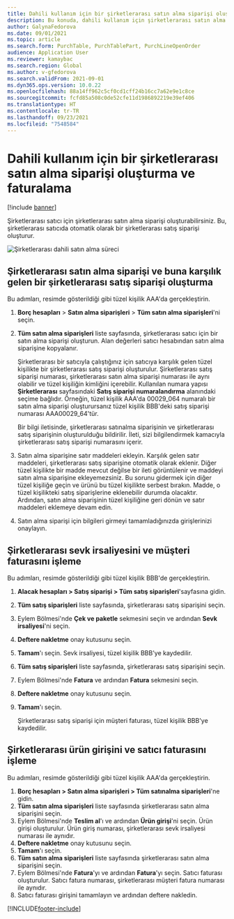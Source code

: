 ```yaml
---
title: Dahili kullanım için bir şirketlerarası satın alma siparişi oluşturma ve faturalama
description: Bu konuda, dahili kullanım için şirketlerarası satın alma siparişinin nasıl oluşturulacağı ve faturalanacağı açıklanmaktadır
author: GalynaFedorova
ms.date: 09/01/2021
ms.topic: article
ms.search.form: PurchTable, PurchTablePart, PurchLineOpenOrder
audience: Application User
ms.reviewer: kamaybac
ms.search.region: Global
ms.author: v-gfedorova
ms.search.validFrom: 2021-09-01
ms.dyn365.ops.version: 10.0.22
ms.openlocfilehash: 88a14ff962c5cf0cd1cff24b16cc7a62e9e1c8ce
ms.sourcegitcommit: fcfd85a508c0de52cfe11d1986892219e39ef406
ms.translationtype: HT
ms.contentlocale: tr-TR
ms.lasthandoff: 09/23/2021
ms.locfileid: "7548584"
---
```

# <a name="create-and-invoice-an-intercompany-purchase-order-for-internal-use"></a>Dahili kullanım için bir şirketlerarası satın alma siparişi oluşturma ve faturalama

[!include [banner](../../includes/banner.md)]

Şirketlerarası satıcı için şirketlerarası satın alma siparişi oluşturabilirsiniz. Bu, şirketlerarası satıcıda otomatik olarak bir şirketlerarası satış siparişi oluşturur.

![Şirketlerarası dahili satın alma süreci](media/intercompanypurchaseprocess.png)

## <a name="create-an-intercompany-purchase-order-and-a-corresponding-intercompany-sales-order"></a>Şirketlerarası satın alma siparişi ve buna karşılık gelen bir şirketlerarası satış siparişi oluşturma

Bu adımları, resimde gösterildiği gibi tüzel kişilik AAA'da gerçekleştirin.

1. **Borç hesapları** \> **Satın alma siparişleri** \> **Tüm satın alma siparişleri**'ni seçin.
1. **Tüm satın alma siparişleri** liste sayfasında, şirketlerarası satıcı için bir satın alma siparişi oluşturun. Alan değerleri satıcı hesabından satın alma siparişine kopyalanır.

    Şirketlerarası bir satıcıyla çalıştığınız için satıcıya karşılık gelen tüzel kişilikte bir şirketlerarası satış siparişi oluşturulur. Şirketlerarası satış siparişi numarası, şirketlerarası satın alma siparişi numarası ile aynı olabilir ve tüzel kişiliğin kimliğini içerebilir. Kullanılan numara yapısı **Şirketlerarası** sayfasındaki **Satış siparişi numaralandırma** alanındaki seçime bağlıdır. Örneğin, tüzel kişilik AAA'da 00029\_064 numaralı bir satın alma siparişi oluşturursanız tüzel kişilik BBB'deki satış siparişi numarası AAA00029\_64'tür.

    Bir bilgi iletisinde, şirketlerarası satınalma siparişinin ve şirketlerarası satış siparişinin oluşturulduğu bildirilir. İleti, sizi bilgilendirmek kamacıyla şirketlerarası satış siparişi numarasını içerir.

1. Satın alma siparişine satır maddeleri ekleyin. Karşılık gelen satır maddeleri, şirketlerarası satış siparişine otomatik olarak eklenir. Diğer tüzel kişilikte bir madde mevcut değilse bir ileti görüntülenir ve maddeyi satın alma siparişine ekleyemezsiniz. Bu sorunu gidermek için diğer tüzel kişiliğe geçin ve ürünü bu tüzel kişilikte serbest bırakın. Madde, o tüzel kişilikteki satış siparişlerine eklenebilir durumda olacaktır. Ardından, satın alma siparişinin tüzel kişiliğine geri dönün ve satır maddeleri eklemeye devam edin.
1. Satın alma siparişi için bilgileri girmeyi tamamladığınızda girişlerinizi onaylayın.

## <a name="process-the-intercompany-packing-slip-and-customer-invoice"></a>Şirketlerarası sevk irsaliyesini ve müşteri faturasını işleme

Bu adımları, resimde gösterildiği gibi tüzel kişilik BBB'de gerçekleştirin.

1. **Alacak hesapları \> Satış siparişi \> Tüm satış siparişleri**'sayfasına gidin.
1. **Tüm satış siparişleri** liste sayfasında, şirketlerarası satış siparişini seçin.
1. Eylem Bölmesi'nde **Çek ve paketle** sekmesini seçin ve ardından **Sevk irsaliyesi**'ni seçin.
1. **Deftere nakletme** onay kutusunu seçin.
1. **Tamam**'ı seçin. Sevk irsaliyesi, tüzel kişilik BBB'ye kaydedilir.
1. **Tüm satış siparişleri** liste sayfasında, şirketlerarası satış siparişini seçin.
1. Eylem Bölmesi'nde **Fatura** ve ardından **Fatura** sekmesini seçin.
1. **Deftere nakletme** onay kutusunu seçin.
1. **Tamam**'ı seçin.

    Şirketlerarası satış siparişi için müşteri faturası, tüzel kişilik BBB'ye kaydedilir.

## <a name="process-the-intercompany-product-receipt-and-vendor-invoice"></a>Şirketlerarası ürün girişini ve satıcı faturasını işleme

Bu adımları, resimde gösterildiği gibi tüzel kişilik AAA'da gerçekleştirin.

1. **Borç hesapları \> Satın alma siparişleri \> Tüm satınalma siparişleri**'ne gidin.
1. **Tüm satın alma siparişleri** liste sayfasında şirketlerarası satın alma siparişini seçin.
1. Eylem Bölmesi'nde **Teslim al**'ı ve ardından **Ürün girişi**'ni seçin. Ürün girişi oluşturulur. Ürün giriş numarası, şirketlerarası sevk irsaliyesi numarası ile aynıdır.
1. **Deftere nakletme** onay kutusunu seçin.
1. **Tamam**'ı seçin.
1. **Tüm satın alma siparişleri** liste sayfasında şirketlerarası satın alma siparişini seçin.
1. Eylem Bölmesi'nde **Fatura**'yı ve ardından **Fatura**'yı seçin. Satıcı faturası oluşturulur. Satıcı fatura numarası, şirketlerarası müşteri fatura numarası ile aynıdır.
1. Satıcı faturası girişini tamamlayın ve ardından deftere nakledin.

[!INCLUDE[footer-include](../../includes/footer-banner.md)]
